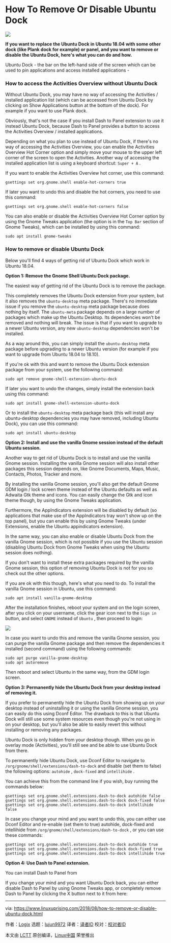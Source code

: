 How To Remove Or Disable Ubuntu Dock
======

![](https://1.bp.blogspot.com/-pClnjEJfPQc/W21nHNzU2DI/AAAAAAAABV0/HGXuQOYGzokyrGYQtRFeF_hT3_3BKHupQCLcBGAs/s640/ubuntu-dock.png)

**If you want to replace the Ubuntu Dock in Ubuntu 18.04 with some other dock (like Plank dock for example) or panel, and you want to remove or disable the Ubuntu Dock, here's what you can do and how.**

Ubuntu Dock - the bar on the left-hand side of the screen which can be used to pin applications and access installed applications -


### How to access the Activities Overview without Ubuntu Dock

Without Ubuntu Dock, you may have no way of accessing the Activities / installed application list (which can be accessed from Ubuntu Dock by clicking on Show Applications button at the bottom of the dock). For example if you want to use Plank dock.

Obviously, that's not the case if you install Dash to Panel extension to use it instead Ubuntu Dock, because Dash to Panel provides a button to access the Activities Overview / installed applications.

Depending on what you plan to use instead of Ubuntu Dock, if there's no way of accessing the Activities Overview, you can enable the Activities Overview Hot Corner option and simply move your mouse to the upper left corner of the screen to open the Activities. Another way of accessing the installed application list is using a keyboard shortcut: `Super + A` .

If you want to enable the Activities Overview hot corner, use this command:
```
gsettings set org.gnome.shell enable-hot-corners true

```

If later you want to undo this and disable the hot corners, you need to use this command:
```
gsettings set org.gnome.shell enable-hot-corners false

```

You can also enable or disable the Activities Overview Hot Corner option by using the Gnome Tweaks application (the option is in the `Top Bar` section of Gnome Tweaks), which can be installed by using this command:
```
sudo apt install gnome-tweaks

```

### How to remove or disable Ubuntu Dock

Below you'll find 4 ways of getting rid of Ubuntu Dock which work in Ubuntu 18.04.

**Option 1: Remove the Gnome Shell Ubuntu Dock package.**

The easiest way of getting rid of the Ubuntu Dock is to remove the package.

This completely removes the Ubuntu Dock extension from your system, but it also removes the `ubuntu-desktop` meta package. There's no immediate issue if you remove the `ubuntu-desktop` meta package because does nothing by itself. The `ubuntu-meta` package depends on a large number of packages which make up the Ubuntu Desktop. Its dependencies won't be removed and nothing will break. The issue is that if you want to upgrade to a newer Ubuntu version, any new `ubuntu-desktop` dependencies won't be installed.

As a way around this, you can simply install the `ubuntu-desktop` meta package before upgrading to a newer Ubuntu version (for example if you want to upgrade from Ubuntu 18.04 to 18.10).

If you're ok with this and want to remove the Ubuntu Dock extension package from your system, use the following command:
```
sudo apt remove gnome-shell-extension-ubuntu-dock

```

If later you want to undo the changes, simply install the extension back using this command:
```
sudo apt install gnome-shell-extension-ubuntu-dock

```

Or to install the `ubuntu-desktop` meta package back (this will install any ubuntu-desktop dependencies you may have removed, including Ubuntu Dock), you can use this command:
```
sudo apt install ubuntu-desktop

```

**Option 2: Install and use the vanilla Gnome session instead of the default Ubuntu session.**

Another way to get rid of Ubuntu Dock is to install and use the vanilla Gnome session. Installing the vanilla Gnome session will also install other packages this session depends on, like Gnome Documents, Maps, Music, Contacts, Photos, Tracker and more.

By installing the vanilla Gnome session, you'll also get the default Gnome GDM login / lock screen theme instead of the Ubuntu defaults as well as Adwaita Gtk theme and icons. You can easily change the Gtk and icon theme though, by using the Gnome Tweaks application.

Furthermore, the AppIndicators extension will be disabled by default (so applications that make use of the AppIndicators tray won't show up on the top panel), but you can enable this by using Gnome Tweaks (under Extensions, enable the Ubuntu appindicators extension).

In the same way, you can also enable or disable Ubuntu Dock from the vanilla Gnome session, which is not possible if you use the Ubuntu session (disabling Ubuntu Dock from Gnome Tweaks when using the Ubuntu session does nothing).

If you don't want to install these extra packages required by the vanilla Gnome session, this option of removing Ubuntu Dock is not for you so check out the other options.

If you are ok with this though, here's what you need to do. To install the vanilla Gnome session in Ubuntu, use this command:
```
sudo apt install vanilla-gnome-desktop

```

After the installation finishes, reboot your system and on the login screen, after you click on your username, click the gear icon next to the `Sign in` button, and select `GNOME` instead of `Ubuntu` , then proceed to login:

![](https://4.bp.blogspot.com/-mc-6H2MZ0VY/W21i_PIJ3pI/AAAAAAAABVo/96UvmRM1QJsbS2so1K8teMhsu7SdYh9zwCLcBGAs/s640/vanilla-gnome-session-ubuntu-login-screen.png)

In case you want to undo this and remove the vanilla Gnome session, you can purge the vanilla Gnome package and then remove the dependencies it installed (second command) using the following commands:
```
sudo apt purge vanilla-gnome-desktop
sudo apt autoremove

```

Then reboot and select Ubuntu in the same way, from the GDM login screen.

**Option 3: Permanently hide the Ubuntu Dock from your desktop instead of removing it.**

If you prefer to permanently hide the Ubuntu Dock from showing up on your desktop instead of uninstalling it or using the vanilla Gnome session, you can easily do this using Dconf Editor. The drawback to this is that Ubuntu Dock will still use some system resources even though you're not using in on your desktop, but you'll also be able to easily revert this without installing or removing any packages.

Ubuntu Dock is only hidden from your desktop though. When you go in overlay mode (Activities), you'll still see and be able to use Ubuntu Dock from there.

To permanently hide Ubuntu Dock, use Dconf Editor to navigate to `/org/gnome/shell/extensions/dash-to-dock` and disable (set them to false) the following options: `autohide` , `dock-fixed` and `intellihide` .

You can achieve this from the command line if you wish, buy running the commands below:
```
gsettings set org.gnome.shell.extensions.dash-to-dock autohide false
gsettings set org.gnome.shell.extensions.dash-to-dock dock-fixed false
gsettings set org.gnome.shell.extensions.dash-to-dock intellihide false

```
In case you change your mind and you want to undo this, you can either use Dconf Editor and re-enable (set them to true) autohide, dock-fixed and intellihide from `/org/gnome/shell/extensions/dash-to-dock` , or you can use these commands:
```
gsettings set org.gnome.shell.extensions.dash-to-dock autohide true
gsettings set org.gnome.shell.extensions.dash-to-dock dock-fixed true
gsettings set org.gnome.shell.extensions.dash-to-dock intellihide true

```

**Option 4: Use Dash to Panel extension.**

You can install Dash to Panel from

If you change your mind and you want Ubuntu Dock back, you can either disable Dash to Panel by using Gnome Tweaks app, or completely remove Dash to Panel by clicking the X button next to it from here:


--------------------------------------------------------------------------------

via: https://www.linuxuprising.com/2018/08/how-to-remove-or-disable-ubuntu-dock.html

作者：[Logix][a]
选题：[lujun9972](https://github.com/lujun9972)
译者：[译者ID](https://github.com/译者ID)
校对：[校对者ID](https://github.com/校对者ID)

本文由 [LCTT](https://github.com/LCTT/TranslateProject) 原创编译，[Linux中国](https://linux.cn/) 荣誉推出

[a]:https://plus.google.com/118280394805678839070
[1]:https://bugs.launchpad.net/ubuntu/+source/gnome-tweak-tool/+bug/1713020
[2]:https://www.linuxuprising.com/2018/05/gnome-shell-dash-to-panel-v14-brings.html
[3]:https://extensions.gnome.org/extension/1160/dash-to-panel/
